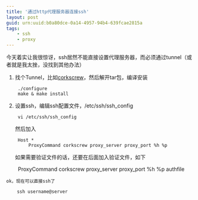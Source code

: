 ```yaml
---
title: '通过http代理服务器连接ssh'
layout: post
guid: urn:uuid:b0a80dce-0a14-4957-94b4-639fcae2815a
tags:
    - ssh
    - proxy
---
```


今天着实让我很惊讶，ssh居然不能直接设置代理服务器，而必须通过tunnel（或者就是我太挫，没找到其他办法）

1. 找个Tunnel，比如[corkscrew](http://www.agroman.net/corkscrew/corkscrew-2.0.tar.gz)，然后解开tar包，编译安装

        ./configure
        make & make install

2. 设置ssh，编辑ssh配置文件，/etc/ssh/ssh_config

        vi /etc/ssh/ssh_config

    然后加入

        Host *
            ProxyCommand corkscrew proxy_server proxy_port %h %p

    如果需要验证文件的话，还要在后面加入验证文件，如下

        ProxyCommand corkscrew proxy_server proxy_port %h %p authfile

    ok，现在可以直接ssh了

        ssh username@server

